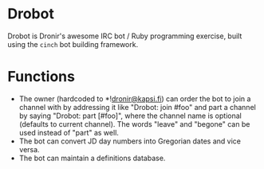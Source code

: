 
# Drobot

Drobot is Dronir's awesome IRC bot / Ruby programming exercise, built using
the `cinch` bot building framework.


# Functions

- The owner (hardcoded to *!dronir@kapsi.fi) can order the bot to join a channel
  with by addressing it like "Drobot: join #foo" and part a channel by saying
  "Drobot: part [#foo]", where the channel name is optional (defaults to current channel). The words "leave" and "begone" can be used instead of "part" as well.
- The bot can convert JD day numbers into Gregorian dates and vice versa.
- The bot can maintain a definitions database.

